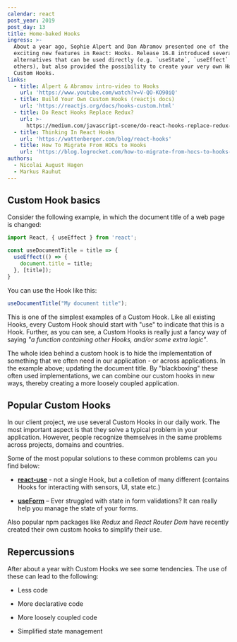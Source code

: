```yaml
---
calendar: react
post_year: 2019
post_day: 13
title: Home-baked Hooks
ingress: >-
  About a year ago, Sophie Alpert and Dan Abramov presented one of the most
  exciting new features in React: Hooks. Release 16.8 introduced several
  alternatives that can be used directly (e.g. `useState`, `useEffect` and some
  others), but also provided the possibility to create your very own Hooks –
  Custom Hooks.
links:
  - title: Alpert & Abramov intro-video to Hooks
    url: 'https://www.youtube.com/watch?v=V-QO-KO90iQ'
  - title: Build Your Own Custom Hooks (reactjs docs)
    url: 'https://reactjs.org/docs/hooks-custom.html'
  - title: Do React Hooks Replace Redux?
    url: >-
      https://medium.com/javascript-scene/do-react-hooks-replace-redux-210bab340672
  - title: Thinking In React Hooks
    url: 'https://wattenberger.com/blog/react-hooks'
  - title: How To Migrate From HOCs to Hooks
    url: 'https://blog.logrocket.com/how-to-migrate-from-hocs-to-hooks-d0f7675fd600/'
authors:
  - Nicolai August Hagen
  - Markus Rauhut
---
```


## Custom Hook basics

Consider the following example, in which the document title of a web page is changed:

```javascript
import React, { useEffect } from 'react';

const useDocumentTitle = title => {
  useEffect(() => {
    document.title = title;
  }, [title]);
}
```

You can use the Hook like this:

```javascript
useDocumentTitle("My document title");
```

This is one of the simplest examples of a Custom Hook. Like all existing Hooks, every Custom Hook should start with "use" to indicate that this is a Hook. Further, as you can see, a Custom Hooks is really just a fancy way of saying *"a function containing other Hooks, and/or some extra logic"*. 

The whole idea behind a custom hook is to hide the implementation of something that we often need in our application - or across applications. In the example above; updating the document title. By "blackboxing" these often used implementations, we can combine our custom hooks in new ways, thereby creating a more loosely coupled application. 

## Popular Custom Hooks

In our client project, we use several Custom Hooks in our daily work. The most important aspect is that they solve a typical problem in your application. However, people recognize themselves in the same problems across projects, domains and countries. 

Some of the most popular solutions to these common problems can you find below:

- **[react-use](https://github.com/streamich/react-use)** - not a single Hook, but a colletion of many different (contains Hooks for interacting with sensors, UI, state etc.) 

- **[useForm](https://www.npmjs.com/package/react-hook-form)** – Ever struggled with state in form validations? It can really help you manage the state of your forms.

Also popular npm packages like *Redux* and *React Router Dom* have recently created their own custom hooks to simplify their use.


## Repercussions

After about a year with Custom Hooks we see some tendencies. The use of these can lead to the following:

- Less code

- More declarative code

- More loosely coupled code

- Simplified state management
